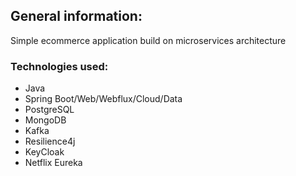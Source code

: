 ## General information:
Simple ecommerce application build on microservices architecture

### Technologies used:
* Java
* Spring Boot/Web/Webflux/Cloud/Data
* PostgreSQL
* MongoDB
* Kafka
* Resilience4j
* KeyCloak
* Netflix Eureka
